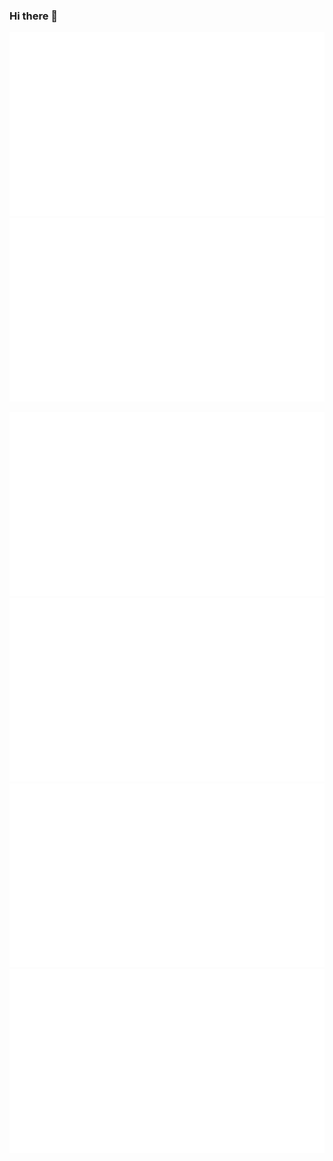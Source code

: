 ### Hi there 👋

<!--
**aboulaakoul-Elwalid/aboulaakoul-Elwalid** is a ✨ _special_ ✨ repository because its `README.md` (this file) appears on your GitHub profile.

Here are some ideas to get you started:

- 🔭 I’m currently working on ...
- 🌱 I’m currently learning ...
- 👯 I’m looking to collaborate on ...
- 🤔 I’m looking for help with ...
- 💬 Ask me about ...
- 📫 How to reach me: ...
- 😄 Pronouns: ...
- ⚡ Fun fact: ...
-->
![](https://raw.githubusercontent.com/aboulaakoul-Elwalid/github-stats/master/generated/overview.svg#gh-dark-mode-only)
![](https://raw.githubusercontent.com/aboulaakoul-Elwalid/github-stats/master/generated/overview.svg#gh-light-mode-only)

![](https://raw.githubusercontent.com/aboulaakoul-elwalid/github-stats/master/generated/languages.svg#gh-dark-mode-only)
![](https://raw.githubusercontent.com/aboulaakoul-elwalid/github-stats/master/generated/languages.svg#gh-light-mode-only)
![](https://raw.githubusercontent.com/aboulaakoul-elwalid/github-stats/master/generated/overview.svg)
![](https://raw.githubusercontent.com/aboulaakoul-elwalid/github-stats/master/generated/languages.svg)
